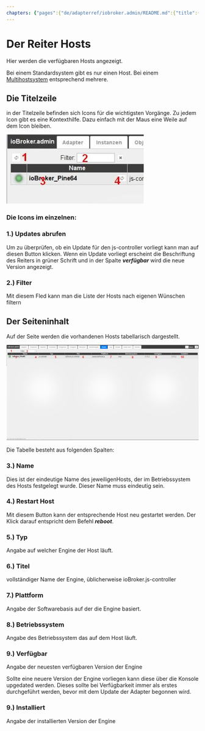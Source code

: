 ```yaml
---
chapters: {"pages":{"de/adapterref/iobroker.admin/README.md":{"title":{"de":"no title"},"content":"de/adapterref/iobroker.admin/README.md"},"de/adapterref/iobroker.admin/admin/tab-adapters.md":{"title":{"de":"Der Reiter Adapter"},"content":"de/adapterref/iobroker.admin/admin/tab-adapters.md"},"de/adapterref/iobroker.admin/admin/tab-instances.md":{"title":{"de":"Der Reiter Instanzen"},"content":"de/adapterref/iobroker.admin/admin/tab-instances.md"},"de/adapterref/iobroker.admin/admin/tab-objects.md":{"title":{"de":"Der Reiter Objekte"},"content":"de/adapterref/iobroker.admin/admin/tab-objects.md"},"de/adapterref/iobroker.admin/admin/tab-states.md":{"title":{"de":"Der Reiter Zustände"},"content":"de/adapterref/iobroker.admin/admin/tab-states.md"},"de/adapterref/iobroker.admin/admin/tab-groups.md":{"title":{"de":"Der Reiter Gruppen"},"content":"de/adapterref/iobroker.admin/admin/tab-groups.md"},"de/adapterref/iobroker.admin/admin/tab-users.md":{"title":{"de":"Der Reiter Benutzer"},"content":"de/adapterref/iobroker.admin/admin/tab-users.md"},"de/adapterref/iobroker.admin/admin/tab-events.md":{"title":{"de":"Der Reiter Ereignisse"},"content":"de/adapterref/iobroker.admin/admin/tab-events.md"},"de/adapterref/iobroker.admin/admin/tab-hosts.md":{"title":{"de":"Der Reiter Hosts"},"content":"de/adapterref/iobroker.admin/admin/tab-hosts.md"},"de/adapterref/iobroker.admin/admin/tab-enums.md":{"title":{"de":"Der Reiter Aufzählungen"},"content":"de/adapterref/iobroker.admin/admin/tab-enums.md"},"de/adapterref/iobroker.admin/admin/tab-log.md":{"title":{"de":"Der Reiter Log"},"content":"de/adapterref/iobroker.admin/admin/tab-log.md"},"de/adapterref/iobroker.admin/admin/tab-system.md":{"title":{"de":"Die Systemeinstellungen"},"content":"de/adapterref/iobroker.admin/admin/tab-system.md"}}}
---
```

# Der Reiter Hosts

Hier werden die verfügbaren Hosts angezeigt.

Bei einem Standardsystem gibt es nur einen Host. Bei einem [Multihostsystem](http://www.iobroker.net/?page_id=3068&lang=de) entsprechend mehrere.

## Die Titelzeile

in der Titelzeile befinden sich Icons für die wichtigsten Vorgänge. Zu jedem Icon gibt es eine Kontexthilfe. Dazu einfach mit der Maus eine Weile auf dem Icon bleiben.

![](img/tab-hosts_Hosts_icons.jpg)

### **Die Icons im einzelnen:**

### **1.) Updates abrufen**

Um zu überprüfen, ob ein Update für den js-controller vorliegt kann man auf diesen Button klicken. Wenn ein Update vorliegt erscheint die Beschriftung des Reiters in grüner Schrift und in der Spalte _**verfügbar**_ wird die neue Version angezeigt.

### **2.) Filter**

Mit diesem Fled kann man die Liste der Hosts nach eigenen Wünschen filtern

## Der Seiteninhalt

Auf der Seite werden die vorhandenen Hosts tabellarisch dargestellt. 

![](img/tab-hosts_Hosts_01.jpg)

Die Tabelle besteht aus folgenden Spalten:

### **3.) Name**

Dies ist der eindeutige Name des jeweiligenHosts, der im Betriebssystem des Hosts festgelegt wurde. Dieser Name muss eindeutig sein.

### **4.) Restart Host**

Mit diesem Button kann der entsprechende Host neu gestartet werden. Der Klick darauf entspricht dem Befehl **_reboot_**.

### **5.) Typ**

Angabe auf welcher Engine der Host läuft.

### **6.) Titel**

vollständiger Name der Engine, üblicherweise ioBroker.js-controller

### **7.) Plattform**

Angabe der Softwarebasis auf der die Engine basiert.

### **8.) Betriebssystem**

Angabe des Betriebssystem das auf dem Host läuft.

### **9.) Verfügbar**

Angabe der neuesten verfügbaren Version der Engine

Sollte eine neuere Version der Engine vorliegen kann diese über die Konsole upgedated werden. 
Dieses sollte bei Verfügbarkeit immer als erstes durchgeführt werden, bevor mit dem Update der Adapter begonnen wird.

### **9.) Installiert**

Angabe der installierten Version der Engine